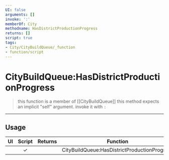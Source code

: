 ```yaml
---
UI: false
arguments: []
invoke: ':'
memberOf: City
methodname: HasDistrictProductionProgress
returns: []
script: true
tags:
- City/CityBuildQueue/_function
- function/script
---
```

# CityBuildQueue:HasDistrictProductionProgress
> this function is a member of [[CityBuildQueue]]
> this method expects an implicit "self" argument. invoke it with `:`
-----
## Usage
|  UI | Script | Returns | Function | Arguments |
|:---:|:------:|-------:|:--------:|:---------|
| |✓||CityBuildQueue:HasDistrictProductionProgress||
